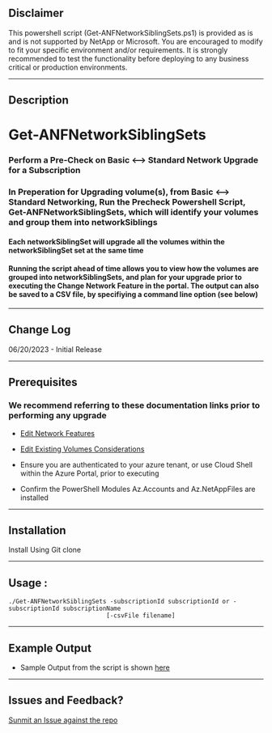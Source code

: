 ## Disclaimer

This powershell script (Get-ANFNetworkSiblingSets.ps1) is provided as is and is not supported by NetApp or Microsoft. You are encouraged to modify to fit your specific environment and/or requirements. It is strongly recommended to test the functionality before deploying to any business critical or production environments.

** **

## Description
# Get-ANFNetworkSiblingSets

### Perform a Pre-Check on Basic &lt;--> Standard Network Upgrade for a Subscription

### In Preperation for Upgrading volume(s), from Basic <--> Standard Networking, Run the Precheck Powershell Script, Get-ANFNetworkSiblingSets, which will identify your volumes and group them into networkSiblings

#### Each networkSiblingSet will upgrade all the volumes within the networkSiblingSet set at the same time

#### Running the script ahead of time allows you to view how the volumes are grouped into networkSiblingSets, and plan for your upgrade prior to executing the Change Network Feature in the portal.  The output can also be saved to a CSV file, by specifiying a command line option (see below)

** **
## Change Log
06/20/2023 - Initial Release

** **
## Prerequisites


### We recommend referring to these documentation links prior to performing any upgrade
- [Edit Network Features](https://learn.microsoft.com/en-us/azure/azure-netapp-files/configure-network-features#edit-network-features-option-for-existing-volumes) 
- [Edit Existing Volumes Considerations](https://learn.microsoft.com/en-us/azure/azure-netapp-files/azure-netapp-files-network-topologies#constraints)

-	Ensure you are authenticated to your azure tenant, or use Cloud Shell within the Azure Portal, prior to executing
-	Confirm the PowerShell Modules Az.Accounts and Az.NetAppFiles are installed
** **    

## Installation
Install Using Git clone

** **
##		Usage : 
    ./Get-ANFNetworkSiblingSets -subscriptionId subscriptionId or -subscriptionId subscriptionName
                               [-csvFile filename]


** **
## Example Output

 - Sample Output from the script is shown [here](https://github.com/ANFTechTeam/Get-ANFNetworkSiblingSets/blob/main/Sample%20Output%20from%20Powershell%20Script.png) 

 ** **
 ## Issues and Feedback?

[ Sunmit an Issue against the repo ](https://github.com/ANFTechTeam/Get-ANFNetworkSiblingSets/issues)

    
